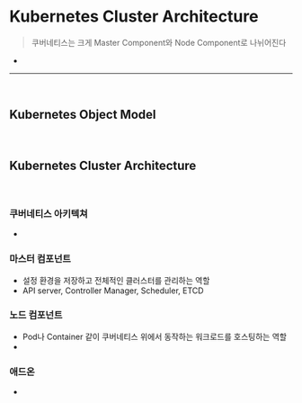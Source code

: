 # Kubernetes Cluster Architecture
> 쿠버네티스는 크게 Master Component와 Node Component로 나뉘어진다
* 

<hr>
<br>

## Kubernetes Object Model

#### 

<br>

## Kubernetes Cluster Architecture

#### 
<br>

### 쿠버네티스 아키텍쳐
* 

### 마스터 컴포넌트
* 설정 환경을 저장하고 전체적인 클러스터를 관리하는 역할
* API server, Controller Manager, Scheduler, ETCD
### 노드 컴포넌트
* Pod나 Container 같이 쿠버네티스 위에서 동작하는 워크로드를 호스팅하는 역할
* 

### 애드온
* 
